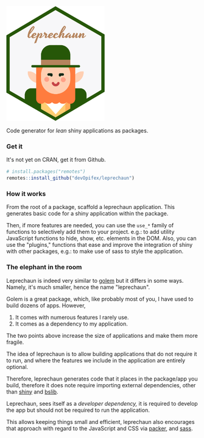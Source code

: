 <img height="300" src="_assets/leprechaun.png" />

Code generator for _lean_ shiny applications as packages.

### Get it

It's not yet on CRAN, get it from Github.

```r
# install.packages("remotes")
remotes::install_github("devOpifex/leprechaun")
```

### How it works

From the root of a package, scaffold a leprechaun application.
This generates basic code for a shiny application within the 
package.

Then, if more features are needed, you can use the `use_*` family
of functions to selectively add them to your project. e.g.:
to add utility JavaScript functions to hide, show, etc. elements
in the DOM.
Also, you can use the "plugins," functions that ease and 
improve the integration of shiny with other packages, e.g.: to
make use of sass to style the application.

### The elephant in the room

Leprechaun is indeed very similar to 
[golem](https://golemverse.org/) but it differs in some ways.
Namely, it's much smaller, hence the name "leprechaun".

Golem is a great package, which, like probably most of you,
I have used to build dozens of apps. However,

1. It comes with numerous features I rarely use.
2. It comes as a dependency to my application.

The two points above increase the size of applications and 
make them more fragile.

The idea of leprechaun is to allow building applications that
do not require it to run, and where the features we include in
the application are entirely optional.

Therefore, leprechaun generates code that it places 
in the package/app you build, therefore it does note require importing  external dependencies, other than 
[shiny](https://shiny.rstudio.com) and 
[bslib](https://rstudio.github.io/bslib/).

Leprechaun, sees itself as a _developer dependency,_ it is 
required to develop the app but should not be required to run 
the application.

This allows keeping things small and efficient, leprechaun also
encourages that approach with regard to the JavaScript and CSS
via [packer](https://packer.john-coene.com), and 
[sass](https://github.com/rstudio/sass).
